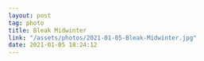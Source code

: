 ```yaml
---
layout: post
tag: photo
title: Bleak Midwinter
link: "/assets/photos/2021-01-05-Bleak-Midwinter.jpg"
date: 2021-01-05 18:24:12
---
```

